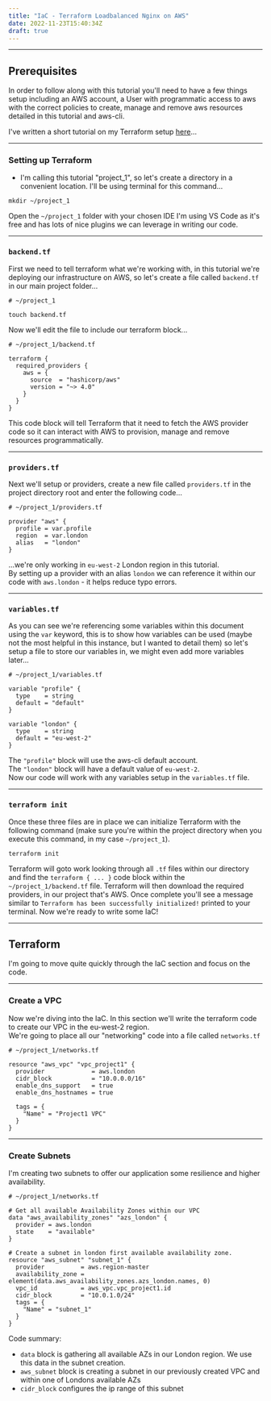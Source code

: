 ```yaml
---
title: "IaC - Terraform Loadbalanced Nginx on AWS"
date: 2022-11-23T15:40:34Z
draft: true
---
```



___
## Prerequisites
In order to follow along with this tutorial you'll need to have a few things setup including an AWS account, a User with programmatic access to aws with the correct policies to create, manage and remove aws resources detailed in this tutorial and aws-cli.

I've written a short tutorial on my Terraform setup [here](#)...
___

### Setting up Terraform
- I'm calling this tutorial "project_1", so let's create a directory in a convenient location. I'll be using terminal for this command...
```
mkdir ~/project_1
```

Open the `~/project_1` folder with your chosen IDE I'm using VS Code as it's free and has lots of nice plugins we can leverage in writing our code.

___

### `backend.tf`

First we need to tell terraform what we're working with, in this tutorial we're deploying our infrastructure on AWS, so let's create a file called `backend.tf` in our main project folder...

```
# ~/project_1

touch backend.tf
```

Now we'll edit the file to include our terraform block...

```
# ~/project_1/backend.tf

terraform {
  required_providers {
    aws = {
      source  = "hashicorp/aws"
      version = "~> 4.0"
    }
  }
}
```
This code block will tell Terraform that it need to fetch the AWS provider code so it can interact with AWS to provision, manage and remove resources programmatically. 

___
### `providers.tf`

Next we'll setup or providers, create a new file called `providers.tf` in the project directory root and enter the following code...

```
# ~/project_1/providers.tf

provider "aws" {
  profile = var.profile
  region  = var.london
  alias   = "london"
}
```
...we're only working in `eu-west-2` London region in this tutorial.   
By setting up a provider with an alias `london` we can reference it within our code with `aws.london` - it helps reduce typo errors.

___
### `variables.tf`

As you can see we're referencing some variables within this document using the `var` keyword, this is to show how variables can be used (maybe not the most helpful in this instance, but I wanted to detail them) so let's setup a file to store our variables in, we might even add more variables later...


```
# ~/project_1/variables.tf

variable "profile" {
  type    = string
  default = "default"
}

variable "london" {
  type    = string
  default = "eu-west-2"
}
```
The `"profile"` block will use the aws-cli default account.   
The `"london"` block will have a default value of `eu-west-2`.   
Now our code will work with any variables setup in the `variables.tf` file.

___
### `terraform init`
Once these three files are in place we can initialize Terraform with the following command (make sure you're within the project directory when you execute this command, in my case `~/project_1`).

```
terraform init
```

Terraform will goto work looking through all `.tf` files within our directory and find the `terraform { ... }` code block within the `~/project_1/backend.tf` file. Terraform will then download the required providers, in our project that's AWS. Once complete you'll see a message similar to `Terraform has been successfully initialized!` printed to your terminal. Now we're ready to write some IaC!


___
## Terraform

I'm going to move quite quickly through the IaC section and focus on the code.
___
### Create a VPC

Now we're diving into the IaC. In this section we'll write the terraform code to create our VPC in the eu-west-2 region.   
We're going to place all our "networking" code into a file called `networks.tf`

```
# ~/project_1/networks.tf

resource "aws_vpc" "vpc_project1" {
  provider             = aws.london
  cidr_block           = "10.0.0.0/16"
  enable_dns_support   = true
  enable_dns_hostnames = true

  tags = {
    "Name" = "Project1 VPC"
  }
}
```

___
### Create Subnets

I'm creating two subnets to offer our application some resilience and higher availability.

```
# ~/project_1/networks.tf

# Get all available Availability Zones within our VPC
data "aws_availability_zones" "azs_london" {
  provider = aws.london
  state    = "available"
}

# Create a subnet in london first available availability zone.
resource "aws_subnet" "subnet_1" {
  provider          = aws.region-master
  availability_zone = element(data.aws_availability_zones.azs_london.names, 0)
  vpc_id            = aws_vpc.vpc_project1.id
  cidr_block        = "10.0.1.0/24"
  tags = {
    "Name" = "subnet_1"
  }
}
```

Code summary:   
- `data` block is gathering all available AZs in our London region. We use this data in the subnet creation.
- `aws_subnet` block is creating a subnet in our previously created VPC and within one of Londons available AZs
- `cidr_block` configures the ip range of this subnet